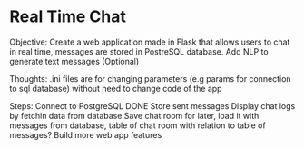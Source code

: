 # Real Time Chat 
Objective:
Create a web application made in Flask that allows users to chat in real time, messages are stored in PostreSQL database.
Add NLP to generate text messages (Optional)

Thoughts:
.ini files are for changing parameters (e.g params for connection to sql database) without need to change code of the app

Steps:
Connect to PostgreSQL DONE
Store sent messages
Display chat logs by fetchin data from database
Save chat room for later, load it with messages from database, table of chat room with relation to table of messages?
Build more web app features
